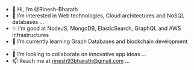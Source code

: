 - 👋 Hi, I’m @Rinesh-Bharath
- 👀 I’m interested in Web technologies, Cloud architectures and NoSQL databases ...
- ✨ I’m good at NodeJS, MongoDB, ElasticSearch, GraphQL and AWS infrastructures
- 🌱 I’m currently learning Graph Databases and blockchain development ...
- 💞️ I’m looking to collaborate on innovative app ideas ...
- 📫 Reach me at rinesh93bharath@gmail.com ...

<!---
Rinesh-Bharath/Rinesh-Bharath is a ✨ special ✨ repository because its `README.md` (this file) appears on your GitHub profile.
You can click the Preview link to take a look at your changes.
--->
